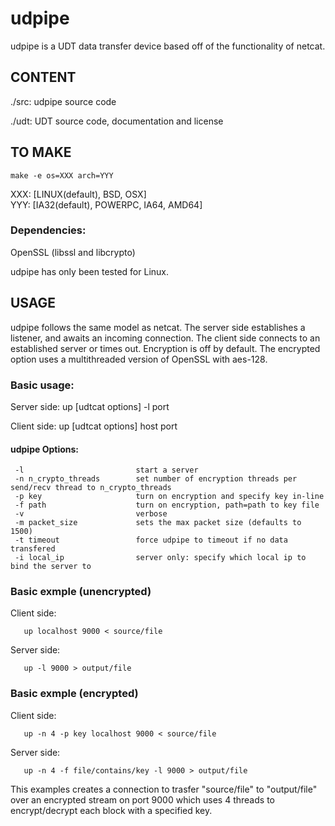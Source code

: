 udpipe
======

udpipe is a UDT data transfer device based off of the functionality of netcat.

CONTENT
-------
./src:     udpipe source code

./udt:	      UDT source code, documentation and license


TO MAKE
------- 
    make -e os=XXX arch=YYY 

XXX: [LINUX(default), BSD, OSX]   
YYY: [IA32(default), POWERPC, IA64, AMD64]  

### Dependencies:
OpenSSL (libssl and libcrypto)  

udpipe has only been tested for Linux.


USAGE
------

udpipe follows the same model as netcat.  The server side establishes a listener, and awaits an incoming connection.  The client side connects to an established server or times out.  Encryption is off by default. The encrypted option uses a multithreaded version of OpenSSL with aes-128.

### Basic usage:

Server side:
       up [udtcat options] -l port

Client side:
       up [udtcat options] host port

#### udpipe Options:

     -l							start a server
     -n n_crypto_threads 		set number of encryption threads per send/recv thread to n_crypto_threads
     -p key				    	turn on encryption and specify key in-line
     -f path			        turn on encryption, path=path to key file
     -v							verbose
     -m packet_size             sets the max packet size (defaults to 1500)
     -t timeout					force udpipe to timeout if no data transfered
     -i local_ip                server only: specify which local ip to bind the server to 

### Basic exmple (unencrypted)

Client side:

       up localhost 9000 < source/file

Server side:

       up -l 9000 > output/file

### Basic exmple (encrypted)

Client side:

       up -n 4 -p key localhost 9000 < source/file

Server side:

       up -n 4 -f file/contains/key -l 9000 > output/file

This examples creates a connection to trasfer "source/file" to "output/file" over an encrypted stream on port 9000 which uses 4 threads to encrypt/decrypt each block with a specified key.


